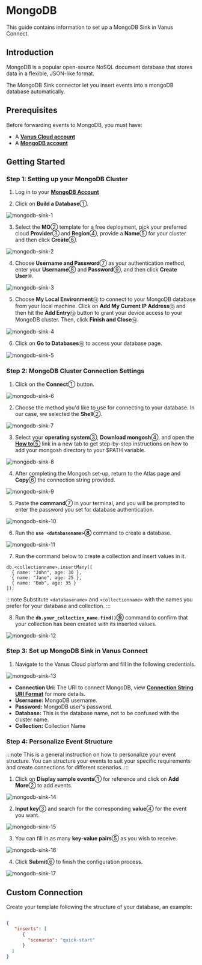 # MongoDB

This guide contains information to set up a MongoDB Sink in Vanus Connect.

## Introduction

MongoDB is a popular open-source NoSQL document database that stores data in a flexible, JSON-like format.

The MongoDB Sink connector let you insert events into a mongoDB database automatically.

## Prerequisites

Before forwarding events to MongoDB, you must have:

- A [**Vanus Cloud account**](https://cloud.vanus.ai)
- A [**MongoDB account**](https://account.mongodb.com/account/register)

## Getting Started

### Step 1: Setting up your MongoDB Cluster

1. Log in to your [**MongoDB Account**](https://account.mongodb.com/account/login)

2. Click on **Build a Database**①.

![mongodb-sink-1](images/mongodb-sink-1.webp)

3. Select the **MO**② template for a free deployment, pick your preferred cloud **Provider**③ and **Region**④, provide a **Name**⑤ for your cluster and then click **Create**⑥.

![mongodb-sink-2](images/mongodb-sink-2.webp)

4. Choose **Username and Password**⑦ as your authentication method, enter your **Username**⑧ and **Password**⑨, and then click **Create User**⑩.

![mongodb-sink-3](images/mongodb-sink-3.webp)

5. Choose **My Local Environment**⑪ to connect to your MongoDB database from your local machine. Click on **Add My Current IP Address**⑫ and then hit the **Add Entry**⑬ button to grant your device access to your MongoDB cluster. Then, click **Finish and Close**⑭.

![mongodb-sink-4](images/mongodb-sink-4.webp)

6. Click on **Go to Databases**⑮ to access your database page.

![mongodb-sink-5](images/mongodb-sink-5.webp)

### Step 2: MongoDB Cluster Connection Settings

1. Click on the **Connect**① button.

![mongodb-sink-6](images/mongodb-sink-6.webp)

2. Choose the method you'd like to use for connecting to your database. In our case, we selected the **Shell**②.

![mongodb-sink-7](images/mongodb-sink-7.webp)

3. Select your **operating system**③, **Download mongosh**④, and open the [**How to**⑤](https://www.mongodb.com/docs/mongodb-shell/install/) link in a new tab to get step-by-step instructions on how to add your mongosh directory to your $PATH variable.

![mongodb-sink-8](images/mongodb-sink-8.webp)

4. After completing the Mongosh set-up, return to the Atlas page and **Copy**⑥ the connection string provided.

![mongodb-sink-9](images/mongodb-sink-9.webp)

5. Paste the **command**⑦ in your terminal, and you will be prompted to enter the password you set for database authentication.

![mongodb-sink-10](images/mongodb-sink-10.webp)

6. Run the **`use <databasename>`⑧** command to create a database.

![mongodb-sink-11](images/mongodb-sink-11.webp)

7. Run the command below to create a collection and insert values in it.

```
db.<collectionname>.insertMany([
  { name: "John", age: 30 },
  { name: "Jane", age: 25 },
  { name: "Bob", age: 35 }
]);
```

:::note
Substitute `<databasename>` and `<collectionname>` with the names you prefer for your database and collection.
:::

8. Run the **`db.your_collection_name.find()`⑨** command to confirm that your collection has been created with its inserted values.

![mongodb-sink-12](images/mongodb-sink-12.webp)

### Step 3: Set up MongoDB Sink in Vanus Connect

1. Navigate to the Vanus Cloud platform and fill in the following credentials.

![mongodb-sink-13](images/mongodb-sink-13.webp)

- **Connection Uri:** The URI to connect MongoDB, view [**Connection String URI Format**](https://www.mongodb.com/docs/manual/reference/connection-string/) for more details.
- **Username:** MongoDB username.
- **Password:** MongoDB user's password.
- **Database:** This is the database name, not to be confused with the cluster name.
- **Collection:** Collection Name

### Step 4: Personalize Event Structure

:::note
This is a general instruction on how to personalize your event structure. You can structure your events to suit your specific requirements and create connections for different scenarios.
:::

1. Click on **Display sample events**① for reference and click on **Add More**② to add events.

![mongodb-sink-14](images/mongodb-sink-14.webp)

2. **Input key**③ and search for the corresponding **value**④ for the event you want.

![mongodb-sink-15](images/mongodb-sink-15.webp)

3. You can fill in as many **key-value pairs**⑤ as you wish to receive.

![mongodb-sink-16](images/mongodb-sink-16.webp)

4. Click **Submit**⑥ to finish the configuration process.

![mongodb-sink-17](images/mongodb-sink-17.webp)

## Custom Connection

Create your template following the structure of your database, an example:

```json

{
   "inserts": [
      {
        "scenario": "quick-start"
      }
  ]
}
```
